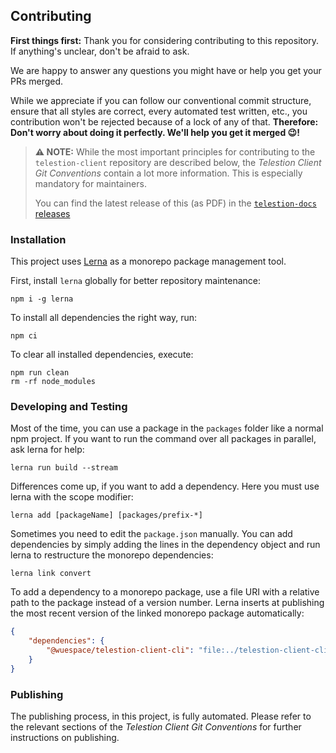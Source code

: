 ## Contributing

**First things first:** Thank you for considering contributing to this repository. If anything's unclear, don't be afraid to ask.

We are happy to answer any questions you might have or help you get your PRs merged.

While we appreciate if you can follow our conventional commit structure, ensure that all styles are correct, every automated test written, etc., you contribution won't be rejected because of a lock of any of that. **Therefore: Don't worry about doing it perfectly. We'll help you get it merged 😉!**

> **⚠ NOTE:** While the most important principles for contributing to the `telestion-client` repository are described below, the _Telestion Client Git Conventions_ contain a lot more information. This is especially mandatory for maintainers.
>
> You can find the latest release of this (as PDF) in the [`telestion-docs` releases](https://github.com/wuespace/telestion-docs/releases/latest)

### Installation

This project uses [Lerna](https://lerna.js.org/) as a monorepo package management tool.

First, install `lerna` globally for better repository maintenance:

```shell
npm i -g lerna
```

To install all dependencies the right way, run:

```shell
npm ci
```

To clear all installed dependencies, execute:

```shell
npm run clean
rm -rf node_modules
```

### Developing and Testing

Most of the time, you can use a package in the `packages` folder like a normal npm project.
If you want to run the command over all packages in parallel, ask lerna for help:

```shell
lerna run build --stream
```

Differences come up, if you want to add a dependency.
Here you must use lerna with the scope modifier:

```shell
lerna add [packageName] [packages/prefix-*]
```

Sometimes you need to edit the `package.json` manually.
You can add dependencies by simply adding the lines in the dependency object
and run lerna to restructure the monorepo dependencies:

```shell
lerna link convert
```

To add a dependency to a monorepo package,
use a file URI with a relative path to the package instead of a version number.
Lerna inserts at publishing the most recent version of the linked monorepo package automatically:

```json
{
	"dependencies": {
		"@wuespace/telestion-client-cli": "file:../telestion-client-cli"
	}
}
```

### Publishing

The publishing process, in this project, is fully automated. Please refer to the relevant sections of the _Telestion Client Git Conventions_ for further instructions on publishing.
